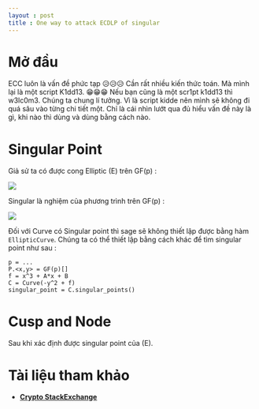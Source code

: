 ```yaml
---
layout : post 
title : One way to attack ECDLP of singular  
---  
```


# Mở đầu  
ECC luôn là vấn đề phức tạp 😥😥😥 Cần rất nhiều kiến thức toán. Mà mình lại là một script K1dd13. 😁😁😁 Nếu bạn cũng là một scr1pt k1dd13 thì w3lc0m3. Chúng ta chung lí tưởng. Vì là script kidde nên mình sẽ không đi quá sâu vào từng chi tiết một. Chỉ là cái nhìn lướt qua đủ hiểu vấn đề này là gì, khi nào thì dùng và dùng bằng cách nào.  

# Singular Point  
Giả sử ta có được cong Elliptic (E) trên GF(p) :  

![](https://latex.codecogs.com/gif.latex?y^{2}&space;=&space;x^{3}&space;&plus;&space;A\times&space;x&space;&plus;&space;B)  

Singular là nghiệm của phương trình trên GF(p) :  

![](https://latex.codecogs.com/gif.latex?x^{3}&space;&plus;&space;A\times&space;x&space;&plus;&space;B=0)  

Đối với Curve có Singular point thì sage sẽ không thiết lập được bằng hàm ```EllipticCurve```. Chúng ta có thể thiết lập bằng cách khác để tìm singular point như sau :  
```sage
p = ... 
P.<x,y> = GF(p)[]
f = x^3 + A*x + B 
C = Curve(-y^2 + f) 
singular_point = C.singular_points()
```

# Cusp and Node  
Sau khi xác định được singular point của (E). 
# Tài liệu tham khảo  
 - [**Crypto StackExchange**](https://crypto.stackexchange.com/questions/61302/how-to-solve-this-ecdlp)  
